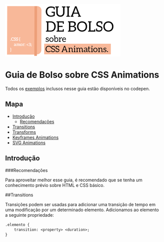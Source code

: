 ![cover](imgs/cover01.png)
# Guia de Bolso sobre CSS Animations
Todos os [exemplos](http://codepen.io/collection/XmZvqo/) inclusos nesse guia estão disponíveis no codepen.
## Mapa

* [Introdução](#introdução)
	* [Recomendações](#recomendações)
* [Transitions](#transitions)
* [Transforms](#transforms)
* [Keyframes Animations](#keyframes-animations)
* [SVG Animations](#svg-animations)

## Introdução

###Recomendações

Para aproveitar melhor esse guia, é recomendado que se tenha um conhecimento prévio sobre HTML e CSS básico.

##Transitions

Transições podem ser usadas para adicionar uma transição de tempo em uma modificação por um determinado elemento. Adicionamos ao elemento a seguinte propriedade:

	.elemento {
		transition: <property> <duration>;
	}


